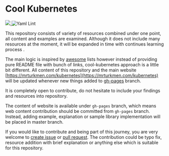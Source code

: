 # Cool Kubernetes


<a href="https://mrturkmen.com/kubernetes"> <img src=https://img.shields.io/badge/Cool%20K8S-%20mrturkmen.com%2Fkubernetes-%2347d234> </a> ![Yaml Lint](https://github.com/mrturkmencom/kubernetes/workflows/Yaml%20Lint/badge.svg?branch=master)


This repository consists of variety of resources combined under one point, all content and examples are examined. Although it does not include many resources at the moment, it will be expanded in time with continues learning process . 

The main logic is inspired by [awesome](https://github.com/sindresorhus/awesome) lists however instead of providing pure README file with bunch of links, cool-kubernetes approach is a little bit different. All content of this repository and the main website [https://mrturkmen.com/kubernetes](https://mrturkmen.com/kubernetes) will be updated whenever new things added to [gh-pages](https://github.com/mrturkmencom/kubernetes/tree/gh-pages) branch. 

It is completely open to contribute, do not hesitate to include your findings and resources into repository. 

The content of website is available under `gh-pages` branch, which means web content contribution should be committed from `gh-pages` branch. Instead, adding example, explanation or sample library implementation will be placed in master branch. 


If you would like to contribute and being part of this journey, you are very welcome to [create issue](https://github.com/mrturkmencom/kubernetes/issues/new) or [pull request](https://github.com/mrturkmencom/kubernetes/compare). The contribution could be typo fix, resource addition with brief explanation or anything else which is suitable for this repository. 



